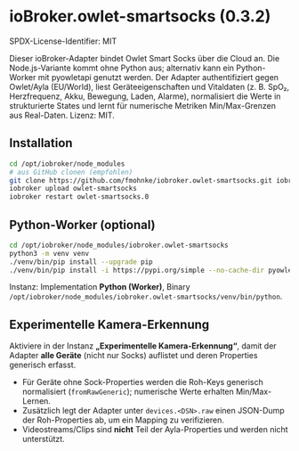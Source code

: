 # ioBroker.owlet-smartsocks (0.3.2)
SPDX-License-Identifier: MIT

Dieser ioBroker-Adapter bindet Owlet Smart Socks über die Cloud an. Die Node.js-Variante kommt ohne Python aus; alternativ kann ein Python-Worker mit pyowletapi genutzt werden. Der Adapter authentifiziert gegen Owlet/Ayla (EU/World), liest Geräteeigenschaften und Vitaldaten (z. B. SpO₂, Herzfrequenz, Akku, Bewegung, Laden, Alarme), normalisiert die Werte in strukturierte States und lernt für numerische Metriken Min/Max-Grenzen aus Real-Daten. Lizenz: MIT.

## Installation
```bash
cd /opt/iobroker/node_modules
# aus GitHub clonen (empfohlen)
git clone https://github.com/fmohnke/iobroker.owlet-smartsocks.git iobroker.owlet-smartsocks
iobroker upload owlet-smartsocks
iobroker restart owlet-smartsocks.0
```

## Python-Worker (optional)
```bash
cd /opt/iobroker/node_modules/iobroker.owlet-smartsocks
python3 -m venv venv
./venv/bin/pip install --upgrade pip
./venv/bin/pip install -i https://pypi.org/simple --no-cache-dir pyowletapi aiohttp
```
Instanz: Implementation **Python (Worker)**, Binary `/opt/iobroker/node_modules/iobroker.owlet-smartsocks/venv/bin/python`.

## Experimentelle Kamera-Erkennung
Aktiviere in der Instanz **„Experimentelle Kamera-Erkennung“**, damit der Adapter **alle Geräte** (nicht nur Socks) auflistet und deren Properties generisch erfasst.
- Für Geräte ohne Sock-Properties werden die Roh-Keys generisch normalisiert (`fromRawGeneric`); numerische Werte erhalten Min/Max-Lernen.
- Zusätzlich legt der Adapter unter `devices.<DSN>.raw` einen JSON-Dump der Roh-Properties ab, um ein Mapping zu verifizieren.
- Videostreams/Clips sind **nicht** Teil der Ayla-Properties und werden nicht unterstützt.
